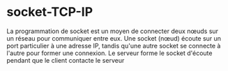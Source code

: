 # socket-TCP-IP
La programmation de socket est un moyen de connecter deux nœuds sur un réseau pour
communiquer entre eux. Une socket (nœud) écoute sur un port particulier à une adresse IP,
tandis qu'une autre socket se connecte à l'autre pour former une connexion. Le serveur forme
le socket d'écoute pendant que le client contacte le serveur
